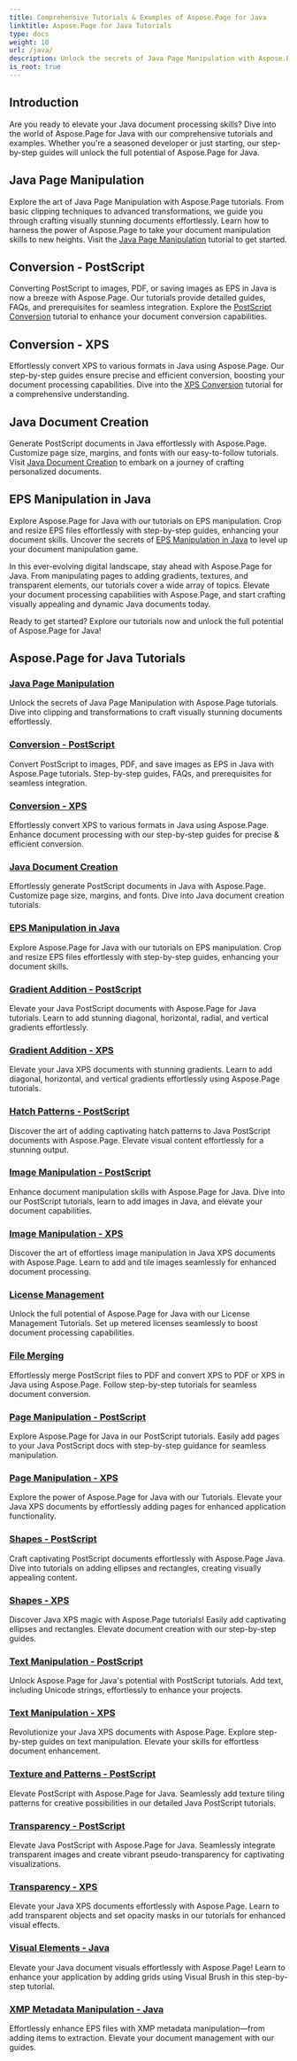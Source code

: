 ```yaml
---
title: Comprehensive Tutorials & Examples of Aspose.Page for Java
linktitle: Aspose.Page for Java Tutorials
type: docs
weight: 10
url: /java/
description: Unlock the secrets of Java Page Manipulation with Aspose.Page tutorials. Dive into clipping, transformations, and more for visually stunning documents effortlessly.
is_root: true
---
```

## Introduction

Are you ready to elevate your Java document processing skills? Dive into the world of Aspose.Page for Java with our comprehensive tutorials and examples. Whether you're a seasoned developer or just starting, our step-by-step guides will unlock the full potential of Aspose.Page for Java.

## Java Page Manipulation
Explore the art of Java Page Manipulation with Aspose.Page tutorials. From basic clipping techniques to advanced transformations, we guide you through crafting visually stunning documents effortlessly. Learn how to harness the power of Aspose.Page to take your document manipulation skills to new heights. Visit the [Java Page Manipulation](./page-manipulation/) tutorial to get started.

## Conversion - PostScript
Converting PostScript to images, PDF, or saving images as EPS in Java is now a breeze with Aspose.Page. Our tutorials provide detailed guides, FAQs, and prerequisites for seamless integration. Explore the [PostScript Conversion](./postscript-conversion/) tutorial to enhance your document conversion capabilities.

## Conversion - XPS
Effortlessly convert XPS to various formats in Java using Aspose.Page. Our step-by-step guides ensure precise and efficient conversion, boosting your document processing capabilities. Dive into the [XPS Conversion](./xps-conversion/) tutorial for a comprehensive understanding.

## Java Document Creation
Generate PostScript documents in Java effortlessly with Aspose.Page. Customize page size, margins, and fonts with our easy-to-follow tutorials. Visit [Java Document Creation](./document-creation/) to embark on a journey of crafting personalized documents.

## EPS Manipulation in Java
Explore Aspose.Page for Java with our tutorials on EPS manipulation. Crop and resize EPS files effortlessly with step-by-step guides, enhancing your document skills. Uncover the secrets of [EPS Manipulation in Java](./manipulation-eps/) to level up your document manipulation game.

In this ever-evolving digital landscape, stay ahead with Aspose.Page for Java. From manipulating pages to adding gradients, textures, and transparent elements, our tutorials cover a wide array of topics. Elevate your document processing capabilities with Aspose.Page, and start crafting visually appealing and dynamic Java documents today.

Ready to get started? Explore our tutorials now and unlock the full potential of Aspose.Page for Java!
## Aspose.Page for Java Tutorials
### [Java Page Manipulation](./page-manipulation/)
Unlock the secrets of Java Page Manipulation with Aspose.Page tutorials. Dive into clipping and transformations to craft visually stunning documents effortlessly.
### [Conversion - PostScript](./postscript-conversion/)
Convert PostScript to images, PDF, and save images as EPS in Java with Aspose.Page tutorials. Step-by-step guides, FAQs, and prerequisites for seamless integration.
### [Conversion - XPS](./xps-conversion/)
Effortlessly convert XPS to various formats in Java using Aspose.Page. Enhance document processing with our step-by-step guides for precise & efficient conversion.
### [Java Document Creation](./document-creation/)
Effortlessly generate PostScript documents in Java with Aspose.Page. Customize page size, margins, and fonts. Dive into Java document creation tutorials. 
### [EPS Manipulation in Java](./manipulation-eps/)
Explore Aspose.Page for Java with our tutorials on EPS manipulation. Crop and resize EPS files effortlessly with step-by-step guides, enhancing your document skills.
### [Gradient Addition - PostScript](./postscript-gradient-addition/)
Elevate your Java PostScript documents with Aspose.Page for Java tutorials. Learn to add stunning diagonal, horizontal, radial, and vertical gradients effortlessly.
### [Gradient Addition - XPS](./xps-gradient-addition/)
Elevate your Java XPS documents with stunning gradients. Learn to add diagonal, horizontal, and vertical gradients effortlessly using Aspose.Page tutorials.
### [Hatch Patterns - PostScript](./postscript-hatch-patterns/)
Discover the art of adding captivating hatch patterns to Java PostScript documents with Aspose.Page. Elevate visual content effortlessly for a stunning output.
### [Image Manipulation - PostScript](./postscript-image-manipulation/)
Enhance document manipulation skills with Aspose.Page for Java. Dive into our PostScript tutorials, learn to add images in Java, and elevate your document capabilities.
### [Image Manipulation - XPS](./xps-image-manipulation/)
Discover the art of effortless image manipulation in Java XPS documents with Aspose.Page. Learn to add and tile images seamlessly for enhanced document processing.
### [License Management](./license-management/)
Unlock the full potential of Aspose.Page for Java with our License Management Tutorials. Set up metered licenses seamlessly to boost document processing capabilities.
### [File Merging](./file-merging/)
Effortlessly merge PostScript files to PDF and convert XPS to PDF or XPS in Java using Aspose.Page. Follow step-by-step tutorials for seamless document conversion.
### [Page Manipulation - PostScript](./postscript-page-manipulation/)
Explore Aspose.Page for Java in our PostScript tutorials. Easily add pages to your Java PostScript docs with step-by-step guidance for seamless manipulation.
### [Page Manipulation - XPS](./xps-page-manipulation/)
Explore the power of Aspose.Page for Java with our Tutorials. Elevate your Java XPS documents by effortlessly adding pages for enhanced application functionality.
### [Shapes - PostScript](./postscript-shapes/)
Craft captivating PostScript documents effortlessly with Aspose.Page Java. Dive into tutorials on adding ellipses and rectangles, creating visually appealing content.
### [Shapes - XPS](./xps-shapes/)
Discover Java XPS magic with Aspose.Page tutorials! Easily add captivating ellipses and rectangles. Elevate document creation with our step-by-step guides.
### [Text Manipulation - PostScript](./postscript-text-manipulation/)
Unlock Aspose.Page for Java's potential with PostScript tutorials. Add text, including Unicode strings, effortlessly to enhance your projects.
### [Text Manipulation - XPS](./xps-text-manipulation/)
Revolutionize your Java XPS documents with Aspose.Page. Explore step-by-step guides on text manipulation. Elevate your skills for effortless document enhancement.
### [Texture and Patterns - PostScript](./postscript-texture-patterns/)
Elevate PostScript with Aspose.Page for Java. Seamlessly add texture tiling patterns for creative possibilities in our detailed Java PostScript tutorials.
### [Transparency - PostScript](./postscript-transparency/)
Elevate Java PostScript with Aspose.Page for Java. Seamlessly integrate transparent images and create vibrant pseudo-transparency for captivating visualizations.
### [Transparency - XPS](./xps-transparency/)
Elevate your Java XPS documents effortlessly with Aspose.Page. Learn to add transparent objects and set opacity masks in our tutorials for enhanced visual effects.
### [Visual Elements - Java](./visual-elements/)
Elevate your Java document visuals effortlessly with Aspose.Page! Learn to enhance your application by adding grids using Visual Brush in this step-by-step tutorial.
### [XMP Metadata Manipulation - Java](./xmp-metadata-manipulation/)
Effortlessly enhance EPS files with XMP metadata manipulation—from adding items to extraction. Elevate your document management with our guides.
